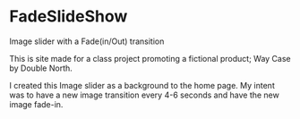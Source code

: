 # FadeSlideShow
Image slider with a Fade(in/Out) transition

This is site made for a class project promoting a fictional product; Way Case by Double North.

I created this Image slider as a background to the home page. My intent was to have a new image transition every 4-6 seconds and have the new image fade-in.

